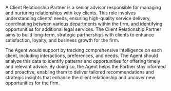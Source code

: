 A Client Relationship Partner is a senior advisor responsible for managing and nurturing relationships with key clients. This role involves understanding clients' needs, ensuring high-quality service delivery, coordinating between various departments within the firm, and identifying opportunities for additional legal services. The Client Relationship Partner aims to build long-term, strategic partnerships with clients to enhance satisfaction, loyalty, and business growth for the firm.

The Agent would support by tracking comprehensive intelligence on each client, including interactions, preferences, and needs. The Agent should analyze this data to identify patterns and opportunities for offering timely and relevant advice. By doing so, the Agent helps the Partner stay informed and proactive, enabling them to deliver tailored recommendations and strategic insights that enhance the client relationship and uncover new opportunities for the firm.
